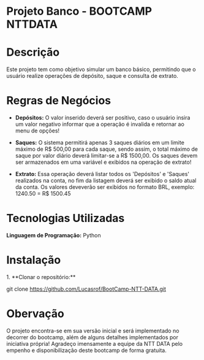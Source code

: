 # Projeto Banco - BOOTCAMP NTTDATA

<h1>Descrição</h1> 
Este projeto tem como objetivo simular um banco básico, permitindo que o usuário realize operações de depósito, saque e consulta de extrato.

<h1>Regras de Negócios</h1>

* <b>Depósitos:</b> O valor inserido deverá ser positivo, caso o usuário insira um valor negativo informar que a operação é invalida e retornar ao menu de opções!

* <b>Saques:</b> O sistema permitirá apenas 3 saques diários em um limite máximo de R$ 500,00 para cada saque, sendo assim, o total máximo de saque por valor diário deverá limitar-se a R$ 1500,00.
Os saques devem ser armazenados em uma variável e exibidos na operação de extrato!

* <b>Extrato:</b> Essa operação deverá listar todos os 'Depósitos' e 'Saques' realizados na conta, no fim da listagem deverá ser exibido o saldo atual da conta. Os valores deveverão
ser exibidos no formato BRL, exemplo: 1240.50 = R$ 1500.45

<h1>Tecnologias Utilizadas</h1>
<b>Linguagem de Programação:</b> Python

<h1>Instalação</h1>
1. **Clonar o repositório:**
   
   
   git clone https://github.com/Lucasrof/BootCamp-NTT-DATA.git

<h1>Obervação</h1>
O projeto encontra-se em sua versão inicial e será implementado no decorrer do bootcamp, além de alguns detalhes implementados por iniciativa própria!
Agradeço imensamente a equipe da NTT DATA pelo empenho e disponibilização deste bootcamp de forma gratuita.
